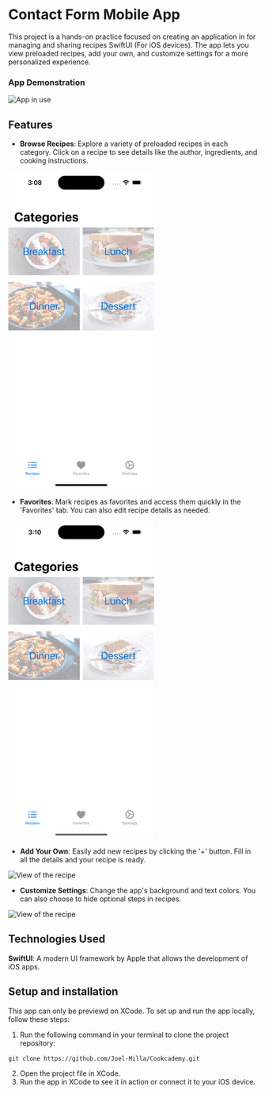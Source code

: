 # Contact Form Mobile App

This project is a hands-on practice focused on creating an application  in for managing and sharing recipes SwiftUI (For iOS devices). The app lets you view preloaded recipes, add your own, and customize settings for a more personalized experience.


### App Demonstration
![App in use](Assets/cookacademy.gif)

## Features
- **Browse Recipes**: Explore a variety of preloaded recipes in each category. Click on a recipe to see details like the author, ingredients, and cooking instructions.

![View of the recipe](Assets/recipe.gif)
- **Favorites**: Mark recipes as favorites and access them quickly in the 'Favorites' tab. You can also edit recipe details as needed.
  
![View of the recipe](Assets/favoritesEdit.gif)
- **Add Your Own**: Easily add new recipes by clicking the '+' button. Fill in all the details and your recipe is ready.
  
![View of the recipe](Assets/add.gif)
- **Customize Settings**: Change the app's background and text colors. You can also choose to hide optional steps in recipes.
  
![View of the recipe](Assets/settings.gif)

## Technologies Used
**SwiftUI**: A modern UI framework by Apple that allows the development of iOS apps.

## Setup and installation
This app can only be previewd on XCode. To set up and run the app locally, follow these steps:
1. Run the following command in your terminal to clone the project repository:
```shell
git clone https://github.com/Joel-Milla/Cookcademy.git
```
2. Open the project file in XCode.
3. Run the app in XCode to see it in action or connect it to your iOS device.
